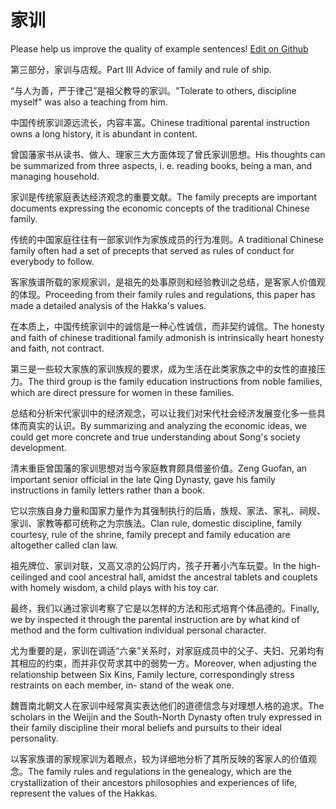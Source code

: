 # 家训

Please help us improve the quality of example sentences! [Edit on Github](https://github.com/jiyushe/jiyu-example-sentence-source/blob/main/chinese/jiaxun.md)

<p><span class="chinese">第三部分，家训与店规。</span><span class="english">Part III Advice of family and rule of ship.</span></p>

<p><span class="chinese">“与人为善，严于律己”是祖父教导的家训。</span><span class="english">"Tolerate to others, discipline myself" was also a teaching from him.</span></p>

<p><span class="chinese">中国传统家训源远流长，内容丰富。</span><span class="english">Chinese traditional parental instruction owns a long history, it is abundant in content.</span></p>

<p><span class="chinese">曾国藩家书从读书、做人、理家三大方面体现了曾氏家训思想。</span><span class="english">His thoughts can be summarized from three aspects, i. e. reading books, being a man, and managing household.</span></p>

<p><span class="chinese">家训是传统家庭表达经济观念的重要文献。</span><span class="english">The family precepts are important documents expressing the economic concepts of the traditional Chinese family.</span></p>

<p><span class="chinese">传统的中国家庭往往有一部家训作为家族成员的行为准则。</span><span class="english">A traditional Chinese family often had a set of precepts that served as rules of conduct for everybody to follow.</span></p>

<p><span class="chinese">客家族谱所载的家规家训，是祖先的处事原则和经验教训之总结，是客家人价值观的体现。</span><span class="english">Proceeding from their family rules and regulations, this paper has made a detailed analysis of the Hakka's values.</span></p>

<p><span class="chinese">在本质上，中国传统家训中的诚信是一种心性诚信，而非契约诚信。</span><span class="english">The honesty and faith of chinese traditional family admonish is intrinsically heart honesty and faith, not contract.</span></p>

<p><span class="chinese">第三是一些较大家族的家训族规的要求，成为生活在此类家族之中的女性的直接压力。</span><span class="english">The third group is the family education instructions from noble families, which are direct pressure for women in these families.</span></p>

<p><span class="chinese">总结和分析宋代家训中的经济观念，可以让我们对宋代社会经济发展变化多一些具体而真实的认识。</span><span class="english">By summarizing and analyzing the economic ideas, we could get more concrete and true understanding about Song's society development.</span></p>

<p><span class="chinese">清末重臣曾国藩的家训思想对当今家庭教育颇具借鉴价值。</span><span class="english">Zeng Guofan, an important senior official in the late Qing Dynasty, gave his family instructions in family letters rather than a book.</span></p>

<p><span class="chinese">它以宗族自身力量和国家力量作为其强制执行的后盾，族规、家法、家礼、祠规、家训、家教等都可统称之为宗族法。</span><span class="english">Clan rule, domestic discipline, family courtesy, rule of the shrine, family precept and family education are altogether called clan law.</span></p>

<p><span class="chinese">祖先牌位、家训对联，又高又凉的公妈厅内，孩子开著小汽车玩耍。</span><span class="english">In the high- ceilinged and cool ancestral hall, amidst the ancestral tablets and couplets with homely wisdom, a child plays with his toy car.</span></p>

<p><span class="chinese">最终，我们以通过家训考察了它是以怎样的方法和形式培育个体品德的。</span><span class="english">Finally, we by inspected it through the parental instruction are by what kind of method and the form cultivation individual personal character.</span></p>

<p><span class="chinese">尤为重要的是，家训在调适“六亲”关系时，对家庭成员中的父子、夫妇、兄弟均有其相应的约束，而并非仅苛求其中的弱势一方。</span><span class="english">Moreover, when adjusting the relationship between Six Kins, Family lecture, correspondingly stress restraints on each member, in- stand of the weak one.</span></p>

<p><span class="chinese">魏晋南北朝文人在家训中经常真实表达他们的道德信念与对理想人格的追求。</span><span class="english">The scholars in the Weijin and the South-North Dynasty often truly expressed in their family discipline their moral beliefs and pursuits to their ideal personality.</span></p>

<p><span class="chinese">以客家族谱的家规家训为着眼点，较为详细地分析了其所反映的客家人的价值观念。</span><span class="english">The family rules and regulations in the genealogy, which are the crystallization of their ancestors philosophies and experiences of life, represent the values of the Hakkas.</span></p>

